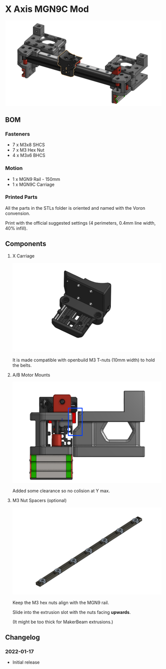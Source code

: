 # X Axis MGN9C Mod

![Thumbnail](Images/Thumbnail.png)

## BOM

### Fasteners

- 7 x M3x8 SHCS
- 7 x M3 Hex Nut
- 4 x M3x6 BHCS

### Motion

- 1 x MGN9 Rail - 150mm
- 1 x MGN9C Carriage

### Printed Parts

All the parts in the STLs folder is oriented and named with the Voron convension.

Print with the official suggested settings (4 perimeters, 0.4mm line width, 40% infill).

## Components

1. X Carriage

   ![X_Carriage](Images/X_Carriage.png)

   It is made compatible with openbuild M3 T-nuts (10mm width) to hold the belts.

2. A/B Motor Mounts

   ![Motor_Mount](Images/Motor_Mount.png)

   Added some clearance so no colision at Y max.

3. M3 Nut Spacers (optional)

   ![M3_Nut_Spacers](Images/M3_Nut_Spacers.png)

   Keep the M3 hex nuts align with the MGN9 rail.

   Slide into the extrusion slot with the nuts facing **upwards**.

   (It might be too thick for MakerBeam extrusions.)

<!--

## Instructions


## Photos-->

## Changelog

### 2022-01-17

- Initial release
